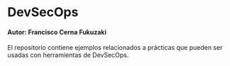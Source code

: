 # DevSecOps

#### Autor: Francisco Cerna Fukuzaki

El repositorio contiene ejemplos relacionados a prácticas que pueden ser usadas con herramientas de DevSecOps.


